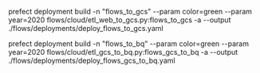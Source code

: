 prefect deployment build -n "flows_to_gcs" --param color=green --param year=2020  flows/cloud/etl_web_to_gcs.py:flows_to_gcs -a --output ./flows/deployments/deploy_flows_to_gcs.yaml

prefect deployment build -n "flows_to_bq" --param color=green --param year=2020  flows/cloud/etl_gcs_to_bq.py:flows_gcs_to_bq -a --output ./flows/deployments/deploy_flows_gcs_to_bq.yaml